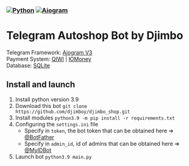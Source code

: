 ### [![Python](https://img.shields.io/badge/Python-3.9-blue)](https://www.python.org/downloads/release/python-399/)  [![Aiogram](https://img.shields.io/badge/aiogram-2.25.1-blue)](https://pypi.org/project/aiogram/)

# Telegram Autoshop Bot by Djimbo

Telegram Framework: [Aiogram V3](https://github.com/aiogram)   
Payment System: [QIWI](https://qiwi.com) | [ЮMoney](https://http://yoomoney.ru)      
Database: [SQLite](https://www.sqlite.org)

## Install and launch

1. Install python version 3.9
2. Download this bot `git clone https://github.com/djimboy/djimbo_shop.git`
3. Install modules `python3.9 -m pip install -r requirements.txt`
4. Configuring the `settings.ini` file
    * Specify in `token`, the bot token that can be obtained here => [@BotFather](https://t.me/BOTFATHER)
    * Specify in `admin_id`, id of admins that can be obtained here => [@MyIDBot](https://t.me/myidbot)
5. Launch bot `python3.9 main.py`
